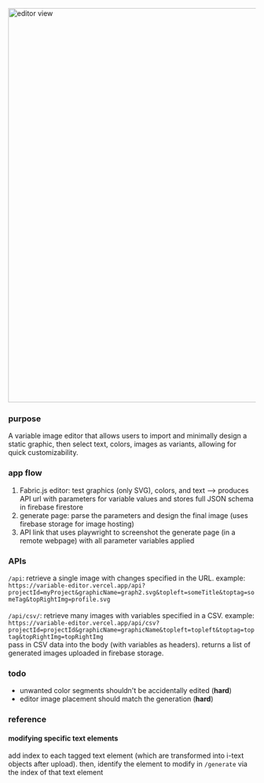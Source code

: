 <img width="800" alt="editor view" src="https://github.com/user-attachments/assets/18f288ff-2a48-4df0-a571-2caaa4eef11b" />

### purpose
A variable image editor that allows users to import and minimally design a static graphic, then select text, colors, images as variants, allowing for quick customizability.

### app flow
1. Fabric.js editor: test graphics (only SVG), colors, and text --> produces API url with parameters for variable values and stores full JSON schema in firebase firestore
2. generate page: parse the parameters and design the final image (uses firebase storage for image hosting)
3. API link that uses playwright to screenshot the generate page (in a remote webpage) with all parameter variables applied

### APIs
`/api`: retrieve a single image with changes specified in the URL. example:\
`https://variable-editor.vercel.app/api?projectId=myProject&graphicName=graph2.svg&topleft=someTitle&toptag=someTag&topRightImg=profile.svg`\
\
`/api/csv/`: retrieve many images with variables specified in a CSV. example:\
`https://variable-editor.vercel.app/api/csv?projectId=projectId&graphicName=graphicName&topleft=topleft&toptag=toptag&topRightImg=topRightImg`\
pass in CSV data into the body (with variables as headers). returns a list of generated images uploaded in firebase storage.

### todo
- unwanted color segments shouldn't be accidentally edited (**hard**)
- editor image placement should match the generation (**hard**)

### reference
#### modifying specific text elements
add index to each tagged text element (which are transformed into i-text objects after upload). then, identify the element to modify in `/generate` via the index of that text element
